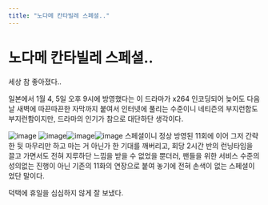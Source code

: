 ```yaml
---
title: "노다메 칸타빌레 스페셜.."
---
```

# 노다메 칸타빌레 스페셜..

세상 참 좋아졌다..

일본에서 1월 4, 5일 오후 9시에 방영했다는 이 드라마가 x264 인코딩되어 늦어도 다음 날 새벽에 따끈따끈한 자막까지 붙여서 인터넷에 풀리는 수준이니 네티즌의 부지런함도 부지런함이지만, 드라마의 인기가 참으로 대단하단 생각이다.

![image](/assets/images/fbc6d77d6f47893604055ee1a0b33c1d.gif)
![image](/assets/images/c817d92a7493b27507315635629809b7.gif)![image](85aef0c545bfe55e01d481682296cf4a.gif)![image](800cc810bdc9b021098e0f95d5da87ca.gif)
스페셜이니 정상 방영된 11회에 이어 그저 간략한 뒷 마무리만 하고 마는 거 아닌가 한 기대를 깨버리고, 회당 2시간 반의 런닝타임을 끌고 가면서도 전혀 지루하단 느낌을 받을 수 없었을 뿐더러, 팬들을 위한 서비스 수준의 성의없는 진행이 아닌 기존의 11화의 연장으로 붙여 놓기에 전혀 손색이 없는 스페셜이었단 말이다. 

덕택에 휴일을 심심하지 않게 잘 보냈다.



